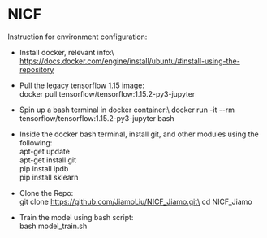 # NICF
Instruction for environment configuration:

- Install docker, relevant info:\ 
https://docs.docker.com/engine/install/ubuntu/#install-using-the-repository

- Pull the legacy tensorflow 1.15 image:\
docker pull tensorflow/tensorflow:1.15.2-py3-jupyter

- Spin up a bash terminal in docker container:\ 
docker run -it --rm tensorflow/tensorflow:1.15.2-py3-jupyter bash 

- Inside the docker bash terminal, install git, and other modules using the following: \
apt-get update \
apt-get install git \
pip install ipdb \
pip install sklearn 


- Clone the Repo:\
git clone https://github.com/JiamoLiu/NICF_Jiamo.git\
cd NICF_Jiamo

- Train the model using bash script:\
bash model_train.sh
